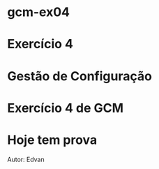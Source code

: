 # gcm-ex04
# Exercício 4
# Gestão de Configuração
# Exercício 4 de GCM
# Hoje tem prova
 
 Autor: Edvan
